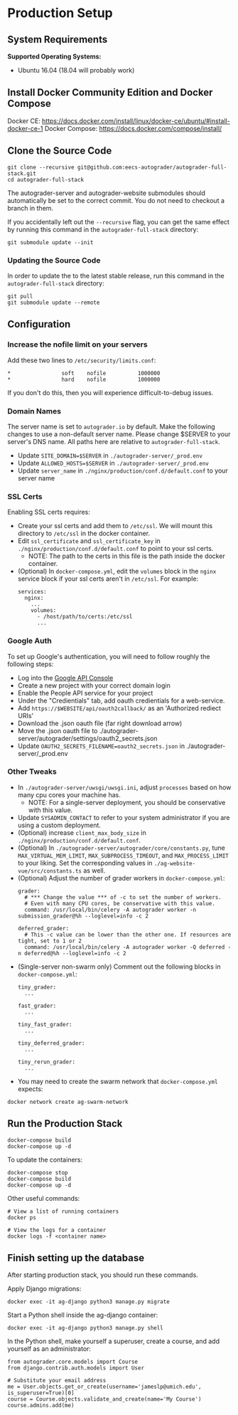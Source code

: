 # Production Setup

## System Requirements
**Supported Operating Systems:**
- Ubuntu 16.04 (18.04 will probably work)

## Install Docker Community Edition and Docker Compose
Docker CE: https://docs.docker.com/install/linux/docker-ce/ubuntu/#install-docker-ce-1
Docker Compose: https://docs.docker.com/compose/install/

## Clone the Source Code
```
git clone --recursive git@github.com:eecs-autograder/autograder-full-stack.git
cd autograder-full-stack
```
The autograder-server and autograder-website submodules should automatically be set to the correct commit. You do not need to checkout a branch in them.

If you accidentally left out the `--recursive` flag, you can get the same effect by running this command in the `autograder-full-stack` directory:
```
git submodule update --init
```

### Updating the Source Code
In order to update the to the latest stable release, run this command in the `autograder-full-stack` directory:
```
git pull
git submodule update --remote
```

## Configuration
### Increase the nofile limit on your servers
Add these two lines to `/etc/security/limits.conf`:
```
*                soft    nofile          1000000
*                hard    nofile          1000000
```
If you don't do this, then you will experience difficult-to-debug issues.

### Domain Names

The server name is set to `autograder.io` by default.
Make the following changes to use a non-default server name.
Please change $SERVER to your server's DNS name. All paths here are relative to `autograder-full-stack`.

  * Update `SITE_DOMAIN=$SERVER` in `./autograder-server/_prod.env`
  * Update `ALLOWED_HOSTS=$SERVER` in `./autograder-server/_prod.env`
  * Update `server_name` in `./nginx/production/conf.d/default.conf` to your server name

### SSL Certs

Enabling SSL certs requires:
  * Create your ssl certs and add them to `/etc/ssl`. We will mount this directory to `/etc/ssl` in the docker container.
  * Edit `ssl_certificate` and `ssl_certificate_key` in  `./nginx/production/conf.d/default.conf` to point to your ssl certs.
    * NOTE: The path to the certs in this file is the path inside the docker container.
  * (Optional) In `docker-compose.yml`, edit the `volumes` block in the `nginx` service block if your ssl certs aren't in `/etc/ssl`. For example:
    ```
    services:
      nginx:
        ...
        volumes:
          - /host/path/to/certs:/etc/ssl
          ...
    ```

### Google Auth

To set up Google's authentication, you will need to follow roughly the following steps:

 * Log into the [Google API Console](https://console.developers.google.com)
 * Create a new project with your correct domain login
 * Enable the People API service for your project
 * Under the "Credientials" tab, add oauth credientials for a web-service.
 * Add `https://$WEBSITE/api/oauth2callback/` as an 'Authorized rediect URIs'
 * Download the .json oauth file (far right download arrow)
 * Move the .json oauth file to ./autograder-server/autograder/settings/oauth2_secrets.json
 * Update `OAUTH2_SECRETS_FILENAME=oauth2_secrets.json` in ./autograder-server/_prod.env

 ### Other Tweaks
  * In `./autograder-server/uwsgi/uwsgi.ini`, adjust `processes` based on how many cpu cores your machine has.
    * NOTE: For a single-server deployment, you should be conservative with this value.
  * Update `SYSADMIN_CONTACT` to refer to your system administrator if you are
  using a custom deployment.
  * (Optional) increase `client_max_body_size` in `./nginx/production/conf.d/default.conf`.
  * (Optional) In `./autograder-server/autograder/core/constants.py`, tune `MAX_VIRTUAL_MEM_LIMIT`, `MAX_SUBPROCESS_TIMEOUT`, and `MAX_PROCESS_LIMIT` to your liking. Set the corresponding values in `./ag-website-vue/src/constants.ts` as well.
  * (Optional) Adjust the number of grader workers in `docker-compose.yml`:
    ```
    grader:
      # *** Change the value *** of -c to set the number of workers.
      # Even with many CPU cores, be conservative with this value.
      command: /usr/local/bin/celery -A autograder worker -n submission_grader@%h --loglevel=info -c 2

    deferred_grader:
      # This -c value can be lower than the other one. If resources are tight, set to 1 or 2
      command: /usr/local/bin/celery -A autograder worker -Q deferred -n deferred@%h --loglevel=info -c 2
    ```
  * (Single-server non-swarm only) Comment out the following blocks in `docker-compose.yml`:
    ```
    tiny_grader:
      ...

    fast_grader:
      ...

    tiny_fast_grader:
      ...

    tiny_deferred_grader:
      ...

    tiny_rerun_grader:
      ...
    ```
  * You may need to create the swarm network that `docker-compose.yml` expects:
  ```
  docker network create ag-swarm-network
  ```

## Run the Production Stack
```
docker-compose build
docker-compose up -d
```

To update the containers:
```
docker-compose stop
docker-compose build
docker-compose up -d
```

Other useful commands:
```
# View a list of running containers
docker ps

# View the logs for a container
docker logs -f <container name>
```
## Finish setting up the database
After starting production stack, you should run these commands.

Apply Django migrations:
```
docker exec -it ag-django python3 manage.py migrate
```
Start a Python shell inside the ag-django container:
```
docker exec -it ag-django python3 manage.py shell
```
In the Python shell, make yourself a superuser, create a course, and add yourself as an administrator:
```
from autograder.core.models import Course
from django.contrib.auth.models import User

# Substitute your email address
me = User.objects.get_or_create(username='jameslp@umich.edu', is_superuser=True)[0]
course = Course.objects.validate_and_create(name='My Course')
course.admins.add(me)
```
